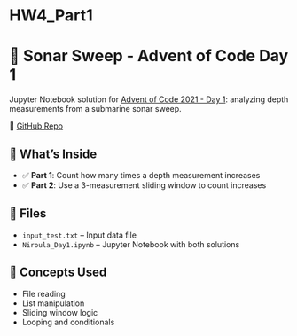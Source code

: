 # HW4_Part1

# 🎄 Sonar Sweep - Advent of Code Day 1

Jupyter Notebook solution for [Advent of Code 2021 - Day 1](https://adventofcode.com/2021/day/1): analyzing depth measurements from a submarine sonar sweep.

🔗 [GitHub Repo](https://github.com/PradNir/HW4_Part1)

## 📌 What’s Inside

- ✅ **Part 1**: Count how many times a depth measurement increases
- ✅ **Part 2**: Use a 3-measurement sliding window to count increases

## 📁 Files

- `input_test.txt` – Input data file
- `Niroula_Day1.ipynb` – Jupyter Notebook with both solutions

## 🧠 Concepts Used

- File reading
- List manipulation
- Sliding window logic
- Looping and conditionals
